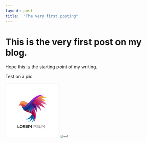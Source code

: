 ```yaml
---
layout: post
title:  "The very first posting"
---
```


# This is the very first post on my blog. 

Hope this is the starting point of my writing.

Test on a pic.

<img src="../images/test.jpeg" alt="test" style="zoom: 75%;" />

<img src="https://www.google.com/url?sa=i&url=https%3A%2F%2Fwww.wired.com%2Fstory%2Fapple-mac-lockbit-ransomware-samples%2F&psig=AOvVaw23W8EumHNpQzsTDt2iW5Ca&ust=1737761184394000&source=images&cd=vfe&opi=89978449&ved=0CBEQjRxqFwoTCKjpu4P_jIsDFQAAAAAdAAAAABAJ" alt="test2" style="zoom: 50%" />